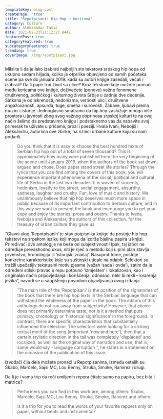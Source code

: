 ```yaml
---
templateKey: blog-post
createPage: "true"
title: "Repotpisani: Hip Hop u koricama"
category: Culture
author: Aleksandar Tašić
date: 2021-02-23T21:12:27.844Z
featuredPost: true
categoryFeatured: true
subcategoryFeatured: true
trending: true
coverImage: /img/repotpisani.jpg
---
```

Milslite li da je lako izabrati najboljih sto tekstova srpskog hip hopa od ukupno sedam hiljada, koliko je otprilike objavljeno od samih početaka scene pa sve do januara 2019. kada su autori knjige zasedali, većali i izabrali? Da li papir trpi život sa ulice? Kroz tekstove koje možete pronaći među koricama ove knjige, doživećete (ponovo) važne fenomene društvenog, političkog i kulturnog života Srbije u zadnje dve decenije. Satkana je od iskrenosti, hedonizma, vernosti ulici, društvene angažovanosti, apsurda, tuge, smeha i surovosti. Zabave, ljubavi prema muzici i istorije. Jednoglasno smatramo da hip hop zaslužuje mnogo više prostora u javnosti zbog svog važnog doprinosa srpskoj kulturi te na ovaj način želimo da predstavimo knjigu i podstaknemo vas da nabavite svoj primerak te uživate u pričama, prozi i poeziji. Hvala Ivani, Nebojši i Aleksandru, autorima ove zbirke, na riznici urbane kulture koju su nam podarili. 

> Do you think that it is easy to choose the best hundred texts of Serbian hip hop out of a total of seven thousand? This is approximately how many were published from the very beginning of the scene until January 2019, when the authors of the book sat down, argued and chose. Does paper stand street life stories? Through the lyrics that you can find among the covers of this book, you will experience important phenomena of the social, political and cultural life of Serbia in the last two decades. It is woven of sincerity, hedonism, loyalty to the street, social engagement, absurdity, sadness, laughter and cruelty. Fun, love of music and history. We unanimously believe that hip hop deserves much more space in public because of its important contribution to Serbian culture, and in this way we want to present the book and encourage you to get your copy and enjoy the stories, prose and poetry. Thanks to Ivana, Nebojsa and Aleksandar, the authors of this collection, for the treasury of urban culture they gave us.

“Glavni ulog ‘Repotpisanih’ je stav potpisnika knjige da postoje hip hop tekstovi na srpskom jeziku koji mogu da izdrže bjelinu papira u knjizi. Priređivači ove antologije ne beže od subjektivnosti! Ipak, taj izbor ne određuje prevashodno ukus, niti je riječ o metodu koji u prvi plan stavlja prvenstvo, hronologiju ili ‘istorijski značaj’. Nasuprot tome, postoje konkretne karakteristike koje su suštinski uticale na odabir. Selektori su tražili upečatljiv tekstualni motiv pjesme (važan ‘sada i ovde’), zatim da je određeni stilski pravac u repu potpuno ‘izmješten’ i lokalizovan, kao i originalan način pripovjedanja i korišćenja, odnosno, neki bi rekli – kvarenja jezika”, navodi se u saopštenju povodom objavljivanja ovog izdanja.

> "The main role of the 'Repotpisani' is the position of the signatories of the book that there are hip hop texts in the Serbian language that can withstand the whiteness of the paper in the book. The editors of this anthology do not run away from subjectivity! However, that choice does not primarily determine taste, nor is it a method that puts primacy, chronology or ‘historical significance’ in the foreground. In contrast, there are specific characteristics that substantially influenced the selection. The selectors were looking for a striking textual motif of the song (important 'now and here'), then that a certain stylistic direction in the tail was completely 'displaced' and localized, as well as the original way of narration and use, that is, some would say - language corruption ", he states in a statement on the occasion of the publication of this issue.

Izvođači čija dela možete pronaći u Repotpisanima, između ostalih su: Škabo, Marčelo, Sajsi MC, Lou Benny, Struka, Smoke, Ramirez i drugi. 

Da li je i vama trip da reči omiljenih repera čitate samo na papiru, bez bita i matrice?

> Performers you can find in this work are, among others: Škabo, Marcelo, Sajsi MC, Lou Benny, Struka, Smoke, Ramirez and others.
>
> Is it a trip for you to read the words of your favorite rappers only on paper, without beats and instrumental?